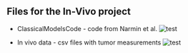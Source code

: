## Files for the In-Vivo project
- ClassicalModelsCode - code from Narmin et al.       ![test](https://img.shields.io/badge/anytext-static-red)

- In vivo data - csv files with tumor measurements ![test](https://img.shields.io/badge/test%20badge-blue)


